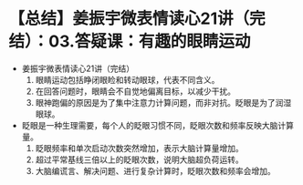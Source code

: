 # 【总结】姜振宇微表情读心21讲（完结）：03.答疑课：有趣的眼睛运动

-   姜振宇微表情读心21讲（完结）
    1.  眼睛运动包括睁闭眼睑和转动眼球，代表不同含义。
    2.  在回答问题时，眼睛会不自觉地偏离目标，以减少干扰。
    3.  眼神跑偏的原因是为了集中注意力计算问题，而非对抗。眨眼是为了润湿眼球。
-   眨眼是一种生理需要，每个人的眨眼习惯不同，眨眼次数和频率反映大脑计算量。
    1.  眨眼频率和单次启动次数突然增加，表示大脑计算量增加。
    2.  超过平常基线三倍以上的眨眼次数，说明大脑超负荷运转。
    3.  大脑编谎言、解决问题、进行复杂计算时，眨眼次数和频率会增加。